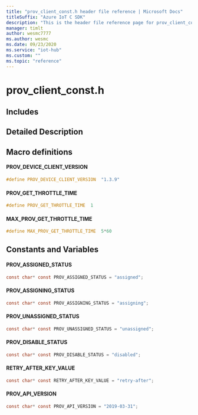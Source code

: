 ```yaml
---                             
title: "prov_client_const.h header file reference | Microsoft Docs" 
titleSuffix: "Azure IoT C SDK"            
description: "This is the header file reference page for prov_client_const.h in the Azure IoT C SDK. This SDK is used with Azure IoT Hub and Azure IoT Hub Device Provisioning Service"            
manager: timlt                 
author: wesmc7777              
ms.author: wesmc               
ms.date: 09/23/2020                    
ms.service: "iot-hub"             
ms.custom: ""                
ms.topic: "reference"        
---                            
```


# prov_client_const.h 

## Includes

## Detailed Description

## Macro definitions

#### PROV_DEVICE_CLIENT_VERSION

```C
#define PROV_DEVICE_CLIENT_VERSION  "1.3.9" 
```

#### PROV_GET_THROTTLE_TIME

```C
#define PROV_GET_THROTTLE_TIME  1 
```

#### MAX_PROV_GET_THROTTLE_TIME

```C
#define MAX_PROV_GET_THROTTLE_TIME  5*60 
```

## Constants and Variables

#### PROV_ASSIGNED_STATUS
```C
const char* const PROV_ASSIGNED_STATUS = "assigned";
```

#### PROV_ASSIGNING_STATUS
```C
const char* const PROV_ASSIGNING_STATUS = "assigning";
```

#### PROV_UNASSIGNED_STATUS
```C
const char* const PROV_UNASSIGNED_STATUS = "unassigned";
```

#### PROV_DISABLE_STATUS
```C
const char* const PROV_DISABLE_STATUS = "disabled";
```

#### RETRY_AFTER_KEY_VALUE
```C
const char* const RETRY_AFTER_KEY_VALUE = "retry-after";
```

#### PROV_API_VERSION
```C
const char* const PROV_API_VERSION = "2019-03-31";
```

